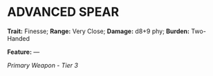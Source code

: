 ﻿---
tags:
  - Item
  - Weapon
name: 'ADVANCED SPEAR'
trait: 'Finesse'
range: 'Very Close'
damage: 'd8+9 phy'
burden: 'Two-Handed'
feat_name: 
feat_text: 
primary_or_secondary: 'Primary Weapon'
tier: 3
---

# ADVANCED SPEAR

**Trait:** Finesse; **Range:** Very Close; **Damage:** d8+9 phy; **Burden:** Two-Handed

**Feature:** —

*Primary Weapon - Tier 3*
